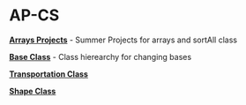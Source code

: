 # AP-CS
**[Arrays Projects](/arrays)** - Summer Projects for arrays and sortAll class

**[Base Class](/base_class)** - Class hierearchy for changing bases

**[Transportation Class](/transportation_class)**

**[Shape Class](/shape_class)**

